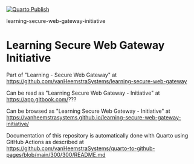 [![Quarto Publish](https://github.com/vanHeemstraSystems/learning-secure-web-gateway-initiative/actions/workflows/publish.yml/badge.svg)](https://github.com/vanHeemstraSystems/learning-secure-web-gateway-initiative/actions/workflows/publish.yml)

learning-secure-web-gateway-initiative
# Learning Secure Web Gateway Initiative

Part of "Learning - Secure Web Gateway" at https://github.com/vanHeemstraSystems/learning-secure-web-gateway

Can be read as "Learning Secure Web Gateway - Initiative" at https://app.gitbook.com/???

Can be browsed as "Learning Secure Web Gateway - Initiative" at https://vanheemstrasystems.github.io/learning-secure-web-gateway-initiative/

Documentation of this repository is automatically done with Quarto using GitHub Actions as described at https://github.com/vanHeemstraSystems/quarto-to-github-pages/blob/main/300/300/README.md
